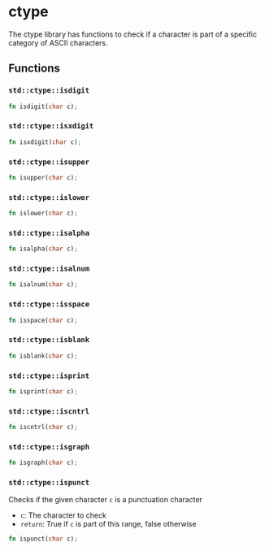 # ctype
The ctype library has functions to check if a character is part of a specific category
of ASCII characters.


## Functions

### `std::ctype::isdigit`


```rust
fn isdigit(char c);
```
### `std::ctype::isxdigit`


```rust
fn isxdigit(char c);
```
### `std::ctype::isupper`


```rust
fn isupper(char c);
```
### `std::ctype::islower`


```rust
fn islower(char c);
```
### `std::ctype::isalpha`


```rust
fn isalpha(char c);
```
### `std::ctype::isalnum`


```rust
fn isalnum(char c);
```
### `std::ctype::isspace`


```rust
fn isspace(char c);
```
### `std::ctype::isblank`


```rust
fn isblank(char c);
```
### `std::ctype::isprint`


```rust
fn isprint(char c);
```
### `std::ctype::iscntrl`


```rust
fn iscntrl(char c);
```
### `std::ctype::isgraph`


```rust
fn isgraph(char c);
```
### `std::ctype::ispunct`

Checks if the given character `c` is a punctuation character
- `c`: The character to check
- `return`: True if `c` is part of this range, false otherwise


```rust
fn ispunct(char c);
```
